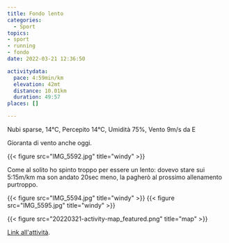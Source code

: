 ```yaml
---
title: Fondo lento
categories: 
  - Sport
topics: 
- sport
- running
- fondo
date: 2022-03-21 12:36:50

activitydata:
  pace: 4:59min/km
  elevation: 42mt
  distance: 10.01km
  duration: 49:57
places: []

---
```


Nubi sparse, 14°C, Percepito 14°C, Umidità 75%, Vento 9m/s da E

<!--more-->

Gioranta di vento anche oggi.

{{< figure src="IMG_5592.jpg" title="windy" >}}

Come al solito ho spinto troppo per essere un lento: dovevo stare sui 5:15m/km ma son andato 20sec meno, la pagherò al prossimo allenamento purtroppo.

{{< figure src="IMG_5594.jpg" title="windy" >}}
{{< figure src="IMG_5595.jpg" title="windy" >}}

{{<  figure src="20220321-activity-map_featured.png" title="map" >}}

[Link all'attività](https://strava.com/activities/6858630919).
